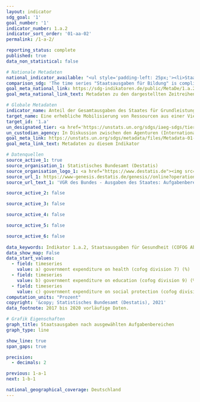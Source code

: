 ```yaml
---
layout: indicator    
sdg_goal: '1'    
goal_number: '1'    
indicator_number: 1.a.2    
indicator_sort_order: '01-aa-02'    
permalink: /1-a-2/    

reporting_status: complete    
published: true    
data_non_statistical: false    

# Nationale Metadaten    
national_indicator_available: "<ul style='padding-left: 25px;'><li>Staatsausgaben für Bildung</li> <li> Staatsausgaben für Gesundheit</li> <li> Staatsausgaben für soziale Sicherung</li></ul>"    
comparison_sdg: 'The time series "Staatsausgaben für Bildung" is compliant with the global metadata. Globale Metadaten für die Komponenten Gesundheit und soziale Sicherung fehlen noch.'    
goal_meta_national_link: https://sdg-indikatoren.de/public/MetaDe/1.a.2.pdf    
goal_meta_national_link_text: Metadaten zu den dargestellten Zeitreihen    

# Globale Metadaten    
indicator_name: Anteil der Gesamtausgaben des Staates für Grundleistungen (Bildung, Gesundheit und soziale Sicherung)    
target_name: Eine erhebliche Mobilisierung von Ressourcen aus einer Vielzahl von Quellen gewährleisten, einschließlich durch verbesserte Entwicklungszusammenarbeit, um den Entwicklungsländern und insbesondere den am wenigsten entwickelten Ländern ausreichende und berechenbare Mittel für die Umsetzung von Programmen und Politiken zur Beendigung der Armut in all ihren Dimensionen bereitzustellen    
target_id: '1.a'    
un_designated_tier: <a href='https://unstats.un.org/sdgs/iaeg-sdgs/tier-classification/' title='Klicken Sie hier um weitere Informationen zur UN-Tier-Klassifikation zu erhalten.'  target='_blank'>Tier II</a>    
un_custodian_agency: In Diskussion zwischen den Agenturen (Internationale Arbeitsorganisation (ILO), UNESCO-Institut für Statistik (UNESCO-UIS), Weltgesundheitsorganisation (WHO))    
goal_meta_link: https://unstats.un.org/sdgs/metadata/files/Metadata-01-0a-02.pdf    
goal_meta_link_text: Metadaten zu diesem Indikator        

# Datenquellen
source_active_1: true
source_organisation_1: Statistisches Bundesamt (Destatis)
source_organisation_logo_1: <a href="https://www.destatis.de"><img src="https://g205sdgs.github.io/sdg-indicators/public/OrgImgDe/destatis.png" alt="Logo destatis" style="height:60px; width:148px"/></a>
source_url_1: https://www-genesis.destatis.de/genesis//online?operation=table&code=81000-0138&bypass=true&language=de
source_url_text_1: 'VGR des Bundes - Ausgaben des Staates: Aufgabenbereiche des Staates (COFOG) – GENESIS online 81000-0138'

source_active_2: false

source_active_3: false

source_active_4: false

source_active_5: false

source_active_6: false
    
data_keywords: Indikator 1.a.2, Staatsausgaben für Gesundheit (COFOG Abteilung 07), Staatsausgaben für Bildung (COFOG Abteilung 09), Staatsausgaben für soziale Sicherung (COFOG Abteilung 10)    
data_show_map: False    
data_start_values: 
  - field: timeseries
    value: a) government expenditure on health (cofog division 7) (%)
  - field: timeseries
    value: b) government expenditure on education (cofog division 9) (%)
  - field: timeseries
    value: c) government expenditure on social protection (cofog division 10) (%)    
computation_units: "Prozent"    
copyright: '&copy; Statistisches Bundesamt (Destatis), 2021'    
data_footnote: 2017 bis 2020 vorläufige Daten.    

# Grafik Eigenschaften    
graph_title: Staatsausgaben nach ausgewählten Aufgabenbereichen    
graph_type: line    

show_line: true
span_gaps: true

precision:
  - decimals: 2    

previous: 1-a-1    
next: 1-b-1    

national_geographical_coverage: Deutschland    
---
```


<span></span>